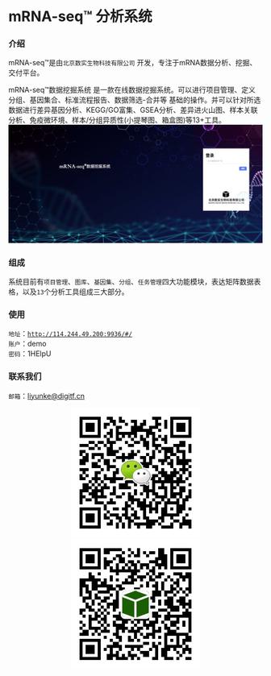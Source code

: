 # mRNA-seq™ 分析系统
### 介绍
mRNA-seq™是由`北京数实生物科技有限公司` 开发，专注于mRNA数据分析、挖掘、交付平台。  

mRNA-seq™数据挖掘系统 是一款在线数据挖掘系统。可以进行项目管理、定义分组、基因集合、标准流程报告、数据筛选-合并等 基础的操作。并可以针对所选数据进行差异基因分析、KEGG/GO富集、GSEA分析、差异进火山图、样本关联分析、免疫微环境、样本/分组异质性(小提琴图、箱盒图)等13+工具。
![](home.png)
### 组成
系统目前有`项目管理`、`图库`、`基因集`、`分组`、`任务管理`四大功能模块，表达矩阵数据表格，以及`13`个分析工具组成三大部分。

### 使用
``地址``：[``http://114.244.49.200:9936/#/``](http://114.244.49.200:9936/#/)  
``账户``：demo  
``密码``：1HElpU

### 联系我们
``邮箱``：liyunke@digitf.cn

<div style="border:solid 0px ;margin:2px;" align="center">
    <img src="wx.jpeg"  width="258" height="258"  >
    <img src="gzh.jpg"  width="258" height="258" >
</div>


